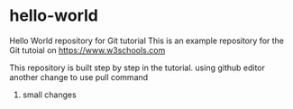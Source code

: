 # hello-world
Hello World repository for Git tutorial
This is an example repository for the Git tutoial on https://www.w3schools.com

This repository is built step by step in the tutorial.
using github editor
another change to use pull command

1. small changes
